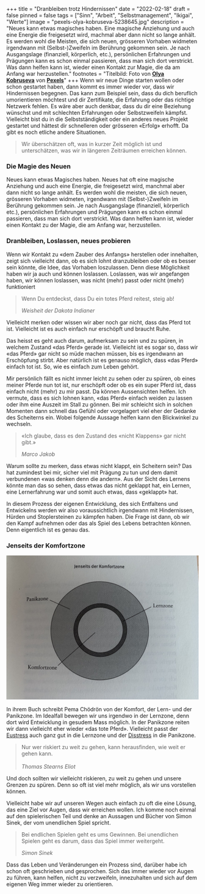 +++
title = "Dranbleiben trotz Hindernissen"
date = "2022-02-18"
draft = false
pinned = false
tags = ["Sinn", "Arbeit", "Selbstmanagement", "Ikigai", "Werte"]
image = "pexels-olya-kobruseva-5238645.jpg"
description = "Neues kann etwas magisches haben. Eine magische Anziehung und auch eine Energie die freigesetzt wird, machmal aber dann nicht so lange anhält. Es werden wohl die Meisten, die sich neuen, grösseren Vorhaben widmeten irgendwann mit (Selbst-)Zweifeln im Berührung gekommen sein. Je nach Ausgangslage (finanziell, körperlich, etc.), persönlichen Erfahrungen und Prägungen kann es schon einmal passieren, dass man sich dort verstrickt. Was dann helfen kann ist, wieder einen Kontakt zur Magie, die da am Anfang war herzustellen."
footnotes = "Titelbild: Foto von **[Olya Kobruseva](https://www.pexels.com/de-de/@olyakobruseva?utm_content=attributionCopyText&utm_medium=referral&utm_source=pexels)** von **[Pexels](https://www.pexels.com/de-de/foto/motivierende-einfache-inschrift-gegen-zweifel-5238645/?utm_content=attributionCopyText&utm_medium=referral&utm_source=pexels)**"
+++
Wenn wir neue Dinge starten wollen oder schon gestartet haben, dann kommt es immer wieder vor, dass wir Hindernissen begegnen. Das kann zum Beispiel sein, dass du dich beruflich umorientieren möchtest und dir Zertifikate, die Erfahrung oder das richtige Netzwerk fehlen. Es wäre aber auch denkbar, dass du dir eine Beziehung wünschst und mit schlechten Erfahrungen oder Selbstzweifeln kämpfst. Vielleicht bist du in die Selbstständigkeit oder ein anderes neues Projekt gestartet und hättest dir schnelleren oder grösseren «Erfolg» erhofft. Da gibt es noch etliche andere Situationen. 

> Wir überschätzen oft, was in kurzer Zeit möglich ist und unterschätzen, was wir in längeren Zeiträumen erreichen können. 

### Die Magie des Neuen

Neues kann etwas Magisches haben. Neues hat oft eine magische Anziehung und auch eine Energie, die freigesetzt wird, manchmal aber dann nicht so lange anhält. Es werden wohl die meisten, die sich neuen, grösseren Vorhaben widmeten, irgendwann mit (Selbst-)Zweifeln im Berührung gekommen sein. Je nach Ausgangslage (finanziell, körperlich etc.), persönlichen Erfahrungen und Prägungen kann es schon einmal passieren, dass man sich dort verstrickt. Was dann helfen kann ist, wieder einen Kontakt zu der Magie, die am Anfang war, herzustellen.

### Dranbleiben, Loslassen, neues probieren

Wenn wir Kontakt zu «dem Zauber des Anfangs» herstellen oder innehalten, zeigt sich vielleicht dann, ob es sich lohnt dranzubleiben oder ob es besser sein könnte, die Idee, das Vorhaben loszulassen. Denn diese Möglichkeit haben wir ja auch und können loslassen. Loslassen, was wir angefangen haben, wir können loslassen, was nicht (mehr) passt oder nicht (mehr) funktioniert

> Wenn Du entdeckst, dass Du ein totes Pferd reitest, steig ab!
>
> *Weisheit der Dakota Indianer*

Vielleicht merken oder wissen wir aber noch gar nicht, dass das Pferd tot ist. Vielleicht ist es auch einfach nur erschöpft und braucht Ruhe.

Das heisst es geht auch darum, aufmerksam zu sein und zu spüren, in welchem Zustand «das Pferd» gerade ist. Vielleicht ist es sogar so, dass wir «das Pferd» gar nicht so müde machen müssen, bis es irgendwann an Erschöpfung stirbt. Aber natürlich ist es genauso möglich, dass «das Pferd» einfach tot ist. So, wie es einfach zum Leben gehört.

Mir persönlich fällt es nicht immer leicht zu sehen oder zu spüren, ob eines meiner Pferde nun tot ist, nur erschöpft oder ob es ein super Pferd ist, dass einfach nicht (mehr) zu mir passt. Da können Aussensichten helfen. Ich vermute, dass es sich lohnen kann, «das Pferd» einfach weiden zu lassen oder ihm eine Auszeit im Stall zu gönnen. Bei mir schleicht sich in solchen Momenten dann schnell das Gefühl oder vorgelagert viel eher der Gedanke des Scheiterns ein. Wobei folgende Aussage helfen kann den Blickwinkel zu wechseln.

> «Ich glaube, dass es den Zustand des «nicht Klappens» gar nicht gibt.»
>
> *Marco Jakob*

Warum sollte zu merken, dass etwas nicht klappt, ein Scheitern sein? Das hat zumindest bei mir, sicher viel mit Prägung zu tun und dem damit verbundenen «was denken denn die andern». Aus der Sicht des Lernens könnte man das so sehen, dass etwas das nicht geklappt hat, ein Lernen, eine Lernerfahrung war und somit auch etwas, dass «geklappt» hat. 

In diesem Prozess der eigenen Entwicklung, des sich Entfaltens und Entwickelns werden wir also voraussichtlich irgendwann mit Hindernissen, Hürden und Stoplersteinen zu kämpfen haben. Die Frage ist dann, ob wir den Kampf aufnehmen oder das als Spiel des Lebens betrachten können. Denn eigentlich ist es genau das.

### Jenseits der Komfortzone

![](img_4698.jpg "Pema Chödrön, Das Unwillkommene willkommen heissen, S. 87")

In ihrem Buch schreibt Pema Chödrön von der Komfort, der Lern- und der Panikzone. Im Idealfall bewegen wir uns irgendwo in der Lernzone, denn dort wird Entwicklung in gesudem Mass möglich. In der Panikzone reiten wir dann vielleicht eher wieder «das tote Pferd». Vielleicht passt der [Eustress](https://de.wikipedia.org/wiki/Stressor) auch ganz gut in die Lernzone und der [Disstress](https://de.wikipedia.org/wiki/Disstress_(Medizin)) in die Panikzone. 

> Nur wer riskiert zu weit zu gehen, kann herausfinden, wie weit er gehen kann.\
> \
> *Thomas Stearns Eliot*

Und doch sollten wir vielleicht riskieren, zu weit zu gehen und unsere Grenzen zu spüren. Denn so oft ist viel mehr möglich, als wir uns vorstellen können.

Vielleicht habe wir auf unseren Wegen auch einfach zu oft die eine Lösung, das eine Ziel vor Augen, dass wir erreichen wollen. Ich komme noch einmal auf den spielerischen Teil und denke an Aussagen und Bücher von Simon Sinek, der vom unendlichen Spiel spricht.

> Bei endlichen Spielen geht es ums Gewinnen. Bei unendlichen Spielen geht es darum, dass das Spiel immer weitergeht.
>
> *Simon Sinek*

Dass das Leben und Veränderungen ein Prozess sind, darüber habe ich schon oft geschrieben und gesprochen. Sich das immer wieder vor Augen zu führen, kann helfen, nicht zu verzweifeln, innezuhalten und sich auf dem eigenen Weg immer wieder zu orientieren.
